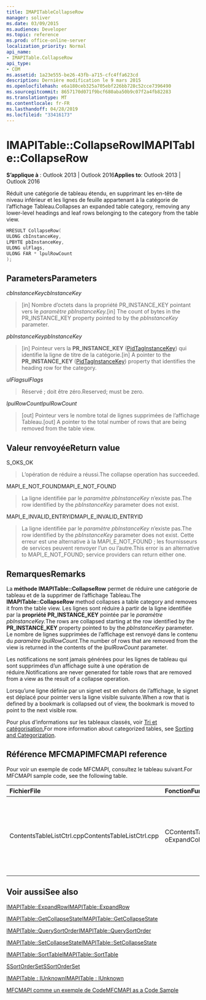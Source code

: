 ```yaml
---
title: IMAPITableCollapseRow
manager: soliver
ms.date: 03/09/2015
ms.audience: Developer
ms.topic: reference
ms.prod: office-online-server
localization_priority: Normal
api_name:
- IMAPITable.CollapseRow
api_type:
- COM
ms.assetid: 1a23e555-be26-43fb-a715-cfc4ffa623cd
description: Dernière modification le 9 mars 2015
ms.openlocfilehash: e6a180ceb325a705ebf226bb728c52cce7396490
ms.sourcegitcommit: 8657170d071f9bcf680aba50b9c07f2a4fb82283
ms.translationtype: MT
ms.contentlocale: fr-FR
ms.lasthandoff: 04/28/2019
ms.locfileid: "33416173"
---
```

# <a name="imapitablecollapserow"></a><span data-ttu-id="d3ba1-103">IMAPITable::CollapseRow</span><span class="sxs-lookup"><span data-stu-id="d3ba1-103">IMAPITable::CollapseRow</span></span>

  
  
<span data-ttu-id="d3ba1-104">**S’applique à** : Outlook 2013 | Outlook 2016</span><span class="sxs-lookup"><span data-stu-id="d3ba1-104">**Applies to**: Outlook 2013 | Outlook 2016</span></span> 
  
<span data-ttu-id="d3ba1-105">Réduit une catégorie de tableau étendu, en supprimant les en-tête de niveau inférieur et les lignes de feuille appartenant à la catégorie de l’affichage Tableau.</span><span class="sxs-lookup"><span data-stu-id="d3ba1-105">Collapses an expanded table category, removing any lower-level headings and leaf rows belonging to the category from the table view.</span></span>
  
```cpp
HRESULT CollapseRow(
ULONG cbInstanceKey,
LPBYTE pbInstanceKey,
ULONG ulFlags,
ULONG FAR * lpulRowCount
);
```

## <a name="parameters"></a><span data-ttu-id="d3ba1-106">Parameters</span><span class="sxs-lookup"><span data-stu-id="d3ba1-106">Parameters</span></span>

 <span data-ttu-id="d3ba1-107">_cbInstanceKey_</span><span class="sxs-lookup"><span data-stu-id="d3ba1-107">_cbInstanceKey_</span></span>
  
> <span data-ttu-id="d3ba1-108">[in] Nombre d’octets dans la propriété PR_INSTANCE_KEY pointant vers le _paramètre pbInstanceKey._</span><span class="sxs-lookup"><span data-stu-id="d3ba1-108">[in] The count of bytes in the PR_INSTANCE_KEY property pointed to by the  _pbInstanceKey_ parameter.</span></span> 
    
 <span data-ttu-id="d3ba1-109">_pbInstanceKey_</span><span class="sxs-lookup"><span data-stu-id="d3ba1-109">_pbInstanceKey_</span></span>
  
> <span data-ttu-id="d3ba1-110">[in] Pointeur vers la **PR_INSTANCE_KEY** ([PidTagInstanceKey](pidtaginstancekey-canonical-property.md)) qui identifie la ligne de titre de la catégorie.</span><span class="sxs-lookup"><span data-stu-id="d3ba1-110">[in] A pointer to the **PR_INSTANCE_KEY** ([PidTagInstanceKey](pidtaginstancekey-canonical-property.md)) property that identifies the heading row for the category.</span></span> 
    
 <span data-ttu-id="d3ba1-111">_ulFlags_</span><span class="sxs-lookup"><span data-stu-id="d3ba1-111">_ulFlags_</span></span>
  
> <span data-ttu-id="d3ba1-112">Réservé ; doit être zéro.</span><span class="sxs-lookup"><span data-stu-id="d3ba1-112">Reserved; must be zero.</span></span>
    
 <span data-ttu-id="d3ba1-113">_lpulRowCount_</span><span class="sxs-lookup"><span data-stu-id="d3ba1-113">_lpulRowCount_</span></span>
  
> <span data-ttu-id="d3ba1-114">[out] Pointeur vers le nombre total de lignes supprimées de l’affichage Tableau.</span><span class="sxs-lookup"><span data-stu-id="d3ba1-114">[out] A pointer to the total number of rows that are being removed from the table view.</span></span>
    
## <a name="return-value"></a><span data-ttu-id="d3ba1-115">Valeur renvoyée</span><span class="sxs-lookup"><span data-stu-id="d3ba1-115">Return value</span></span>

<span data-ttu-id="d3ba1-116">S_OK</span><span class="sxs-lookup"><span data-stu-id="d3ba1-116">S_OK</span></span> 
  
> <span data-ttu-id="d3ba1-117">L’opération de réduire a réussi.</span><span class="sxs-lookup"><span data-stu-id="d3ba1-117">The collapse operation has succeeded.</span></span>
    
<span data-ttu-id="d3ba1-118">MAPI_E_NOT_FOUND</span><span class="sxs-lookup"><span data-stu-id="d3ba1-118">MAPI_E_NOT_FOUND</span></span> 
  
> <span data-ttu-id="d3ba1-119">La ligne identifiée par le  _paramètre pbInstanceKey_ n’existe pas.</span><span class="sxs-lookup"><span data-stu-id="d3ba1-119">The row identified by the  _pbInstanceKey_ parameter does not exist.</span></span> 
    
<span data-ttu-id="d3ba1-120">MAPI_E_INVALID_ENTRYID</span><span class="sxs-lookup"><span data-stu-id="d3ba1-120">MAPI_E_INVALID_ENTRYID</span></span> 
  
> <span data-ttu-id="d3ba1-121">La ligne identifiée par le  _paramètre pbInstanceKey_ n’existe pas.</span><span class="sxs-lookup"><span data-stu-id="d3ba1-121">The row identified by the  _pbInstanceKey_ parameter does not exist.</span></span> <span data-ttu-id="d3ba1-122">Cette erreur est une alternative à la MAPI_E_NOT_FOUND ; les fournisseurs de services peuvent renvoyer l’un ou l’autre.</span><span class="sxs-lookup"><span data-stu-id="d3ba1-122">This error is an alternative to MAPI_E_NOT_FOUND; service providers can return either one.</span></span> 
    
## <a name="remarks"></a><span data-ttu-id="d3ba1-123">Remarques</span><span class="sxs-lookup"><span data-stu-id="d3ba1-123">Remarks</span></span>

<span data-ttu-id="d3ba1-124">La **méthode IMAPITable::CollapseRow** permet de réduire une catégorie de tableau et de la supprimer de l’affichage Tableau.</span><span class="sxs-lookup"><span data-stu-id="d3ba1-124">The **IMAPITable::CollapseRow** method collapses a table category and removes it from the table view.</span></span> <span data-ttu-id="d3ba1-125">Les lignes sont réduire à partir de la ligne identifiée par la **propriété PR_INSTANCE_KEY** pointée par le _paramètre pbInstanceKey._</span><span class="sxs-lookup"><span data-stu-id="d3ba1-125">The rows are collapsed starting at the row identified by the **PR_INSTANCE_KEY** property pointed to by the  _pbInstanceKey_ parameter.</span></span> <span data-ttu-id="d3ba1-126">Le nombre de lignes supprimées de l’affichage est renvoyé dans le contenu du _paramètre lpulRowCount._</span><span class="sxs-lookup"><span data-stu-id="d3ba1-126">The number of rows that are removed from the view is returned in the contents of the  _lpulRowCount_ parameter.</span></span> 
  
<span data-ttu-id="d3ba1-127">Les notifications ne sont jamais générées pour les lignes de tableau qui sont supprimées d’un affichage suite à une opération de réduire.</span><span class="sxs-lookup"><span data-stu-id="d3ba1-127">Notifications are never generated for table rows that are removed from a view as the result of a collapse operation.</span></span> 
  
<span data-ttu-id="d3ba1-128">Lorsqu’une ligne définie par un signet est en dehors de l’affichage, le signet est déplacé pour pointer vers la ligne visible suivante.</span><span class="sxs-lookup"><span data-stu-id="d3ba1-128">When a row that is defined by a bookmark is collapsed out of view, the bookmark is moved to point to the next visible row.</span></span> 
  
<span data-ttu-id="d3ba1-129">Pour plus d’informations sur les tableaux classés, voir [Tri et catégorisation.](sorting-and-categorization.md)</span><span class="sxs-lookup"><span data-stu-id="d3ba1-129">For more information about categorized tables, see [Sorting and Categorization](sorting-and-categorization.md).</span></span>
  
## <a name="mfcmapi-reference"></a><span data-ttu-id="d3ba1-130">Référence MFCMAPI</span><span class="sxs-lookup"><span data-stu-id="d3ba1-130">MFCMAPI reference</span></span>

<span data-ttu-id="d3ba1-131">Pour voir un exemple de code MFCMAPI, consultez le tableau suivant.</span><span class="sxs-lookup"><span data-stu-id="d3ba1-131">For MFCMAPI sample code, see the following table.</span></span>
  
|<span data-ttu-id="d3ba1-132">**Fichier**</span><span class="sxs-lookup"><span data-stu-id="d3ba1-132">**File**</span></span>|<span data-ttu-id="d3ba1-133">**Fonction**</span><span class="sxs-lookup"><span data-stu-id="d3ba1-133">**Function**</span></span>|<span data-ttu-id="d3ba1-134">**Commentaire**</span><span class="sxs-lookup"><span data-stu-id="d3ba1-134">**Comment**</span></span>|
|:-----|:-----|:-----|
|<span data-ttu-id="d3ba1-135">ContentsTableListCtrl.cpp</span><span class="sxs-lookup"><span data-stu-id="d3ba1-135">ContentsTableListCtrl.cpp</span></span>  <br/> |<span data-ttu-id="d3ba1-136">CContentsTableListCtrl::D oExpandCollapse</span><span class="sxs-lookup"><span data-stu-id="d3ba1-136">CContentsTableListCtrl::DoExpandCollapse</span></span>  <br/> |<span data-ttu-id="d3ba1-137">MFCMAPI utilise la **méthode IMAPITable::CollapseRow** pour réduire une catégorie de tableau.</span><span class="sxs-lookup"><span data-stu-id="d3ba1-137">MFCMAPI uses the **IMAPITable::CollapseRow** method to collapse a table category.</span></span>  <br/> |
   
## <a name="see-also"></a><span data-ttu-id="d3ba1-138">Voir aussi</span><span class="sxs-lookup"><span data-stu-id="d3ba1-138">See also</span></span>



[<span data-ttu-id="d3ba1-139">IMAPITable::ExpandRow</span><span class="sxs-lookup"><span data-stu-id="d3ba1-139">IMAPITable::ExpandRow</span></span>](imapitable-expandrow.md)
  
[<span data-ttu-id="d3ba1-140">IMAPITable::GetCollapseState</span><span class="sxs-lookup"><span data-stu-id="d3ba1-140">IMAPITable::GetCollapseState</span></span>](imapitable-getcollapsestate.md)
  
[<span data-ttu-id="d3ba1-141">IMAPITable::QuerySortOrder</span><span class="sxs-lookup"><span data-stu-id="d3ba1-141">IMAPITable::QuerySortOrder</span></span>](imapitable-querysortorder.md)
  
[<span data-ttu-id="d3ba1-142">IMAPITable::SetCollapseState</span><span class="sxs-lookup"><span data-stu-id="d3ba1-142">IMAPITable::SetCollapseState</span></span>](imapitable-setcollapsestate.md)
  
[<span data-ttu-id="d3ba1-143">IMAPITable::SortTable</span><span class="sxs-lookup"><span data-stu-id="d3ba1-143">IMAPITable::SortTable</span></span>](imapitable-sorttable.md)
  
[<span data-ttu-id="d3ba1-144">SSortOrderSet</span><span class="sxs-lookup"><span data-stu-id="d3ba1-144">SSortOrderSet</span></span>](ssortorderset.md)
  
[<span data-ttu-id="d3ba1-145">IMAPITable : IUnknown</span><span class="sxs-lookup"><span data-stu-id="d3ba1-145">IMAPITable : IUnknown</span></span>](imapitableiunknown.md)


[<span data-ttu-id="d3ba1-146">MFCMAPI comme un exemple de Code</span><span class="sxs-lookup"><span data-stu-id="d3ba1-146">MFCMAPI as a Code Sample</span></span>](mfcmapi-as-a-code-sample.md)

